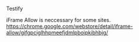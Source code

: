 Testify

iFrame Allow is neccessary for some sites.
https://chrome.google.com/webstore/detail/iframe-allow/gifgpciglhhpmeefjdmlpboipkibhbjg/